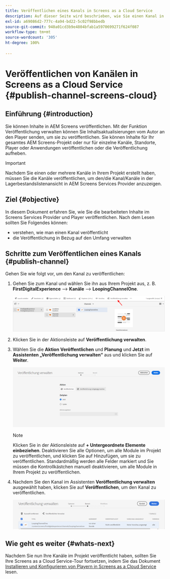 ```yaml
---
title: Veröffentlichen eines Kanals in Screens as a Cloud Service
description: Auf dieser Seite wird beschrieben, wie Sie einen Kanal in Screens as a Cloud Service veröffentlichen.
exl-id: a69086d2-777c-4a94-bd22-5c02f98bbedb
source-git-commit: 940a01cd3b9e4804bfab1a5970699271f624f087
workflow-type: tm+mt
source-wordcount: '305'
ht-degree: 100%

---
```


# Veröffentlichen von Kanälen in Screens as a Cloud Service {#publish-channel-screens-cloud}

## Einführung {#introduction}

Sie können Inhalte in AEM Screens veröffentlichen. Mit der Funktion Veröffentlichung verwalten können Sie Inhaltsaktualisierungen vom Autor an den Player senden, um sie zu veröffentlichen. Sie können Inhalte für Ihr gesamtes AEM Screens-Projekt oder nur für einzelne Kanäle, Standorte, Player oder Anwendungen veröffentlichen oder die Veröffentlichung aufheben.

>[!IMPORTANT]
>Nachdem Sie einen oder mehrere Kanäle in Ihrem Projekt erstellt haben, müssen Sie die Kanäle veröffentlichen, um den/die Kanal/Kanäle in der Lagerbestandslistenansicht in AEM Screens Services Provider anzuzeigen.

## Ziel {#objective}

In diesem Dokument erfahren Sie, wie Sie die bearbeiteten Inhalte im Screens Services Provider und Player veröffentlichen. Nach dem Lesen sollten Sie Folgendes können:

* verstehen, wie man einen Kanal veröffentlicht
* die Veröffentlichung in Bezug auf den Umfang verwalten

## Schritte zum Veröffentlichen eines Kanals {#publish-channel}

Gehen Sie wie folgt vor, um den Kanal zu veröffentlichen:

1. Gehen Sie zum Kanal und wählen Sie ihn aus Ihrem Projekt aus, z. B. **FirstDigitalExperience** --> **Kanäle** --> **LoopingChannelOne**.

   ![](/help/screens-cloud/assets/create-content/managepub-1.png)

1. Klicken Sie in der Aktionsleiste auf **Veröffentlichung verwalten**.

1. Wählen Sie die **Aktion** **Veröffentlichen** und **Planung** und **Jetzt** im **Assistenten „Veröffentlichung verwalten“** aus und klicken Sie auf **Weiter**.

   ![](/help/screens-cloud/assets/create-content/managepub-2.png)

   >[!NOTE]
   >Klicken Sie in der Aktionsleiste auf **+ Untergeordnete Elemente einbeziehen**. Deaktivieren Sie alle Optionen, um alle Module im Projekt zu veröffentlichen, und klicken Sie auf Hinzufügen, um sie zu veröffentlichen. Standardmäßig werden alle Felder markiert und Sie müssen die Kontrollkästchen manuell deaktivieren, um alle Module in Ihrem Projekt zu veröffentlichen.

1. Nachdem Sie den Kanal im Assistenten **Veröffentlichung verwalten** ausgewählt haben, klicken Sie auf **Veröffentlichen**, um den Kanal zu veröffentlichen.

   ![](/help/screens-cloud/assets/create-content/managepub-3.png)


## Wie geht es weiter {#whats-next}

Nachdem Sie nun Ihre Kanäle im Projekt veröffentlicht haben, sollten Sie Ihre Screens as a Cloud Service-Tour fortsetzen, indem Sie das Dokument [Installieren und Konfigurieren von Playern in Screens as a Cloud Service](/help/screens-cloud/creating-content/manage-publish.md) lesen.
